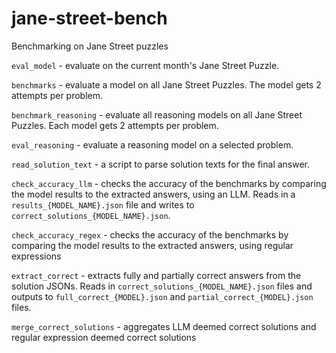 # jane-street-bench
Benchmarking on Jane Street puzzles

`eval_model` - evaluate on the current month's Jane Street Puzzle.

`benchmarks` - evaluate a model on all Jane Street Puzzles. The model gets 2 attempts per problem.

`benchmark_reasoning` - evaluate all reasoning models on all Jane Street Puzzles. Each model gets 2 attempts per problem.

`eval_reasoning` - evaluate a reasoning model on a selected problem.

`read_solution_text` - a script to parse solution texts for the final answer.

`check_accuracy_llm` - checks the accuracy of the benchmarks by comparing the model results to the extracted answers, using an LLM. Reads in a `results_{MODEL_NAME}.json` file and writes to `correct_solutions_{MODEL_NAME}.json`.

`check_accuracy_regex` - checks the accuracy of the benchmarks by comparing the model results to the extracted answers, using regular expressions

`extract_correct` - extracts fully and partially correct answers from the solution JSONs. Reads in `correct_solutions_{MODEL_NAME}.json` files and outputs to `full_correct_{MODEL}.json` and `partial_correct_{MODEL}.json` files.

`merge_correct_solutions` - aggregates LLM deemed correct solutions and regular expression deemed correct solutions
